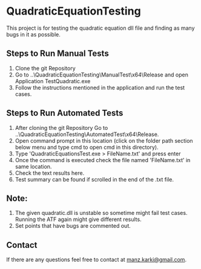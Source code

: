 # QuadraticEquationTesting
This project is for testing the quadratic equation dll file and finding as many bugs in it as possible.

## Steps to Run Manual Tests
1. Clone the git Repository
2. Go to ..\QuadraticEquationTesting\ManualTest\x64\Release and open Application TestQuadratic.exe
3. Follow the instructions mentioned in the application and run the test cases.

## Steps to Run Automated Tests
1. After cloning the git Repository Go to ..\QuadraticEquationTesting\AutomatedTest\x64\Release.
2. Open command prompt in this location (click on the folder path section below menu and type cmd to open cmd in this directory).
3. Type 'QuadraticEquationsTest.exe > FileName.txt' and press enter
4. Once the command is executed check the file named 'FileName.txt' in same location.
5. Check the text results here.
6. Test summary can be found if scrolled in the end of the .txt file.

## Note: 
1. The given quadratic.dll is unstable so sometime might fail test cases. Running the ATF again might give different results.
2. Set points that have bugs are commented out.

## Contact
If there are any questions feel free to contact at manz.karki@gmail.com.

